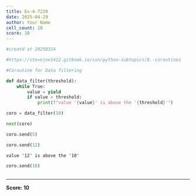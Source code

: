 ```yaml
---
title: Ex-4-7220
date: 2025-04-29
author: Your Name
cell_count: 10
score: 10
---
```


```python
#creatd at 20250314
```


```python
#https://stevejoe1412.gitbook.io/ssn/python-subtopics/8.-coroutines
```


```python
#Coroutine for Data filtering 
```


```python
def data_filter(threshold):
    while True:
        value = yield
        if value > threshold:
            print(f"value '{value}' is above the '{threshold}'")
```


```python
coro = data_filter(10)
```


```python
next(coro)
```


```python
coro.send(5)
```


```python
coro.send(12)
```

    value '12' is above the '10'



```python
coro.send(10)
```


```python

```


---
**Score: 10**